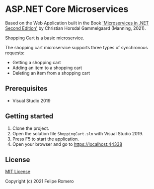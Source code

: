 # ASP.NET Core Microservices

Based on the Web Application built in the Book ['Microservices in .NET Second Edition'][1] by Christian Horsdal Gammelgaard (Manning, 2021).

Shopping Cart is a basic microservice.

The shopping cart microservice supports three types of synchronous requests:

- Getting a shopping cart
- Adding an item to a shopping cart
- Deleting an item from a shopping cart

## Prerequisites

- Visual Studio 2019

## Getting started

1. Clone the project.
1. Open the solution file `ShoppingCart.sln` with Visual Studio 2019.
1. Press F5 to start the application.
1. Open your browser and go to <https://localhost:44338>

## License

[MIT License](LICENSE)

Copyright (c) 2021 Felipe Romero

[1]: https://www.manning.com/books/microservices-in-net-second-edition
